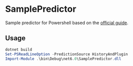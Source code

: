 # SamplePredictor

Sample predictor for Powershell based on the [official guide](https://learn.microsoft.com/en-gb/powershell/scripting/dev-cross-plat/create-cmdline-predictor?view=powershell-7.4).

## Usage

```ps1
dotnet build
Set-PSReadLineOption -PredictionSource HistoryAndPlugin
Import-Module .\bin\Debug\net6.0\SamplePredictor.dll
```
